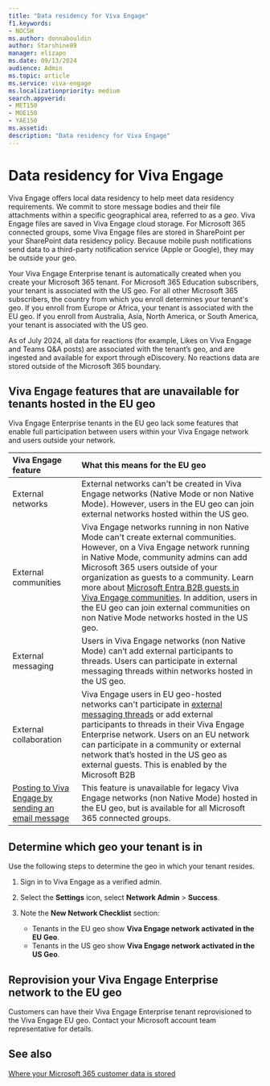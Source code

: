 ```yaml
---
title: "Data residency for Viva Engage"
f1.keywords:
- NOCSH
ms.author: donnabouldin
author: Starshine89
manager: elizapo
ms.date: 09/13/2024
audience: Admin
ms.topic: article
ms.service: viva-engage
ms.localizationpriority: medium
search.appverid:
- MET150
- MOE150
- YAE150
ms.assetid: 
description: "Data residency for Viva Engage"
---
```


# Data residency for Viva Engage

Viva Engage offers local data residency to help meet data residency requirements. We commit to store message bodies and their file attachments within a specific geographical area, referred to as a *geo*. Viva Engage files are saved in Viva Engage cloud storage. For Microsoft 365 connected groups, some Viva Engage files are stored in SharePoint per your SharePoint data residency policy. Because mobile push notifications send data to a third-party notification service (Apple or Google), they may be outside your geo.

Your Viva Engage Enterprise tenant is automatically created when you create your Microsoft 365 tenant. For Microsoft 365 Education subscribers, your tenant is associated with the US geo. For all other Microsoft 365 subscribers, the country from which you enroll determines your tenant's geo. If you enroll from Europe or Africa, your tenant is associated with the EU geo. If you enroll from Australia, Asia, North America, or South America, your tenant is associated with the US geo.

As of July 2024, all data for reactions (for example, Likes on Viva Engage and Teams Q&A posts) are associated with the tenant’s geo, and are ingested and available for export through eDiscovery. No reactions data are stored outside of the Microsoft 365 boundary.

## Viva Engage features that are unavailable for tenants hosted in the EU geo

Viva Engage Enterprise tenants in the EU geo lack some features that enable full participation between users within your Viva Engage network and users outside your network.

| Viva Engage feature | What this means for the EU geo  |
|:-------|:-------|
| External networks|External networks can't be created in Viva Engage networks (Native Mode or non Native Mode). However, users in the EU geo can join external networks hosted within the US geo.|
|External communities|Viva Engage networks running in non Native Mode can't create external communities. However, on a Viva Engage network running in Native Mode, community admins can add Microsoft 365 users outside of your organization as guests to a community. Learn more about [Microsoft Entra B2B guests in Viva Engage communities](../get-started-with-viva-engage/azure-ad-b2b-guests-viva-engage.md). In addition, users in the EU geo can join external communities on non Native Mode networks hosted in the US geo.|
|External messaging|Users in Viva Engage networks (non Native Mode) can’t add external participants to threads. Users can participate in external messaging threads within networks hosted in the US geo.|
|External collaboration|Viva Engage users in EU geo-hosted networks can't participate in [external messaging threads](../work-with-external-users/external-messaging-faq.md) or add external participants to threads in their Viva Engage Enterprise network. Users on an EU network can participate in a community or external network that’s hosted in the US geo as external guests. This is enabled by the Microsoft B2B   |
|[Posting to Viva Engage by sending an email message](https://support.office.com/article/058d1bc1-3492-47c5-bde2-29ea294acdb6)|This feature is unavailable for legacy Viva Engage networks (non Native Mode) hosted in the EU geo, but is available for all Microsoft 365 connected groups.|

<a name="geodata"></a>

## Determine which geo your tenant is in

Use the following steps to determine the geo in which your tenant resides.

1. Sign in to Viva Engage as a verified admin.

2. Select the **Settings** icon, select **Network Admin** > **Success**.

3. Note the **New Network Checklist** section: 

    - Tenants in the EU geo show **Viva Engage network activated in the EU Geo**.
    - Tenants in the US geo show **Viva Engage network activated in the US Geo**.

## Reprovision your Viva Engage Enterprise network to the EU geo

Customers can have their Viva Engage Enterprise tenant reprovisioned to the Viva Engage EU geo. Contact your Microsoft account team representative for details.

## See also

[Where your Microsoft 365 customer data is stored](/microsoft-365/enterprise/o365-data-locations)
